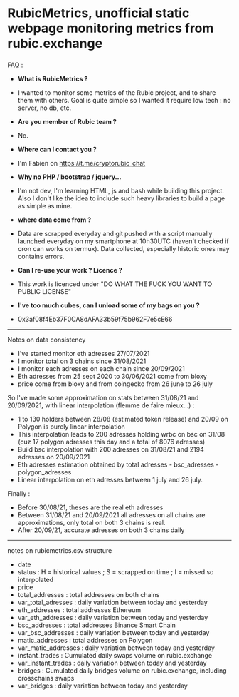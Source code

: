 # RubicMetrics, unofficial static webpage monitoring metrics from rubic.exchange

### 

FAQ :
* **What is RubicMetrics ?**
* I wanted to monitor some metrics of the Rubic project, and to share them with others. Goal is quite simple so I wanted it require low tech : no server, no db, etc. 

* **Are you member of Rubic team ?**
* No.

* **Where can I contact you ?**
* I'm Fabien on https://t.me/cryptorubic_chat

* **Why no PHP / bootstrap / jquery...**
* I'm not dev, I'm learning HTML, js and bash while building this project. Also I don't like the idea to include such heavy libraries to build a page as simple as mine.

* **where data come from ?** 
* Data are scrapped everyday and git pushed with a script manually launched everyday on my smartphone at 10h30UTC (haven't checked if cron can works on termux). Data collected, especially historic ones may contains errors.

* **Can I re-use your work ? Licence ?**
*  This work is licenced under "DO WHAT THE FUCK YOU WANT TO PUBLIC LICENSE"

* **I've too much cubes, can I unload some of my bags on you ?**
* 0x3af08f4Eb37F0CA8dAFA33b59f75b962F7e5cE66


-----------------

Notes on data consistency

* I've started monitor eth adresses 27/07/2021
* I monitor total on 3 chains since 31/08/2021
* I monitor each adresses on each chain since 20/09/2021
* Eth adresses from 25 sept 2020 to 30/06/2021 come from bloxy
* price come from bloxy and from coingecko from 26 june to 26 july

So I've made some approximation on stats between 31/08/21 and 20/09/2021, with linear interpolation (flemme de faire mieux...) :
* 1 to 130 holders between 28/08 (estimated token release) and 20/09 on Polygon is purely linear interpolation
* This interpolation leads to 200 adresses holding wrbc on bsc on 31/08 (cuz 17 polygon adresses this day and a total of 8076 adresses)
* Build bsc interpolation with 200 adresses on 31/08/21 and 2194 adresses on 20/09/2021
* Eth adresses estimation obtained by total adresses - bsc_adresses - polygon_adresses
* Linear interpolation on eth adresses between 1 july and 26 july.

Finally :
* Before 30/08/21, theses are the real eth adresses
* Between 31/08/21 and 20/09/2021 all adresses on all chains are approximations, only total on both 3 chains is real.
* After 20/09/21, accurate adresses on both 3 chains daily

-----------------

notes on rubicmetrics.csv structure

* date
* status : H = historical values ; S = scrapped on time ; I = missed so interpolated
* price
* total_addresses : total addresses on both chains
* var_total_adresses : daily variation between today and yesterday
* eth_addresses : total addresses Ethereum
* var_eth_addresses : daily variation between today and yesterday
* bsc_addresses : total addresses Binance Smart Chain
* var_bsc_addresses : daily variation between today and yesterday
* matic_addresses : total addresses on Polygon
* var_matic_addresses : daily variation between today and yesterday
* instant_trades : Cumulated daily swaps volume on rubic.exchange
* var_instant_trades : daily variation between today and yesterday
* bridges : Cumulated daily bridges volume on rubic.exchange, including crosschains swaps
* var_bridges : daily variation between today and yesterday



